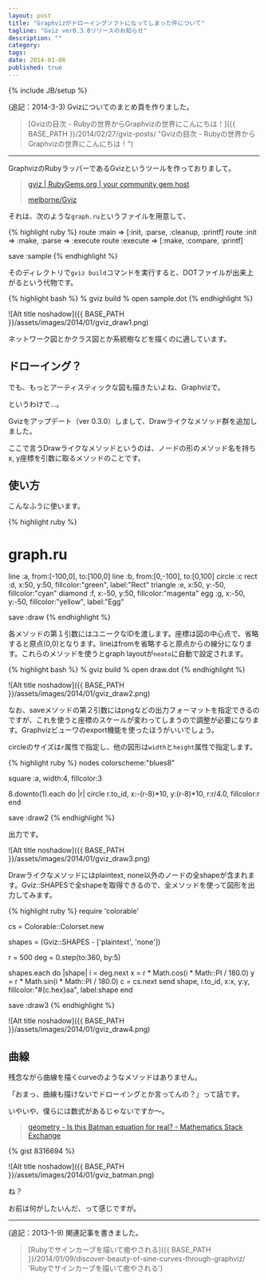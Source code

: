 ```yaml
---
layout: post
title: "Graphvizがドローイングソフトになってしまった件について"
tagline: "Gviz ver0.3.0リリースのお知らせ"
description: ""
category: 
tags: 
date: 2014-01-08
published: true
---
```

{% include JB/setup %}

(追記：2014-3-3) Gvizについてのまとめ頁を作りました。

> [Gvizの目次 - Rubyの世界からGraphvizの世界にこんにちは！]({{ BASE_PATH }}/2014/02/27/gviz-posts/ "Gvizの目次 - Rubyの世界からGraphvizの世界にこんにちは！")

---

GraphvizのRubyラッパーであるGvizというツールを作っておりまして。

> [gviz | RubyGems.org | your community gem host](https://rubygems.org/gems/gviz 'gviz | RubyGems.org | your community gem host')
>
> [melborne/Gviz](https://github.com/melborne/Gviz 'melborne/Gviz')

それは、次のような`graph.ru`というファイルを用意して、

{% highlight ruby %}
route :main => [:init, :parse, :cleanup, :printf]
route :init => :make, :parse => :execute
route :execute => [:make, :compare, :printf]

save :sample
{% endhighlight %}

そのディレクトリで`gviz build`コマンドを実行すると、DOTファイルが出来上がるという代物です。

{% highlight bash %}
% gviz build
% open sample.dot
{% endhighlight %}

![Alt title noshadow]({{ BASE_PATH }}/assets/images/2014/01/gviz_draw1.png)

ネットワーク図とかクラス図とか系統樹などを描くのに適しています。

## ドローイング？

でも、もっとアーティスティックな図も描きたいよね、Graphvizで。

というわけで...。

Gvizをアップデート（ver 0.3.0）しまして、Drawライクなメソッド群を追加しました。

ここで言うDrawライクなメソッドというのは、ノードの形のメソッド名を持ちx, y座標を引数に取るメソッドのことです。

## 使い方

こんなふうに使います。

{% highlight ruby %}
# graph.ru
line :a, from:[-100,0], to:[100,0]
line :b, from:[0,-100], to:[0,100]
circle :c
rect :d, x:50, y:50, fillcolor:"green", label:"Rect"
triangle :e, x:50, y:-50, fillcolor:"cyan"
diamond :f, x:-50, y:50, fillcolor:"magenta"
egg :g, x:-50, y:-50, fillcolor:"yellow", label:"Egg"

save :draw
{% endhighlight %}

各メソッドの第１引数にはユニークなIDを渡します。座標は図の中心点で、省略すると原点(0,0)となります。lineはfromを省略すると原点からの線分になります。これらのメソッドを使うとgraph layoutが`neato`に自動で設定されます。

{% highlight bash %}
% gviz build
% open draw.dot
{% endhighlight %}

![Alt title noshadow]({{ BASE_PATH }}/assets/images/2014/01/gviz_draw2.png)

なお、saveメソッドの第２引数にはpngなどの出力フォーマットを指定できるのですが、これを使うと座標のスケールが変わってしまうので調整が必要になります。Graphvizビューワのexport機能を使ったほうがいいでしょう。

circleのサイズは`r`属性で指定し、他の図形は`width`と`height`属性で指定します。

{% highlight ruby %}
nodes colorscheme:"blues8"

square :a, width:4, fillcolor:3

8.downto(1).each do |r|
  circle r.to_id, x:-(r-8)*10, y:(r-8)*10, r:r/4.0, fillcolor:r
end

save :draw2
{% endhighlight %}

出力です。

![Alt title noshadow]({{ BASE_PATH }}/assets/images/2014/01/gviz_draw3.png)


Drawライクなメソッドにはplaintext, none以外のノードの全shapeが含まれます。Gviz::SHAPESで全shapeを取得できるので、全メソッドを使って図形を出力してみます。

{% highlight ruby %}
require 'colorable'

cs = Colorable::Colorset.new

shapes = (Gviz::SHAPES - ['plaintext', 'none'])

r = 500
deg = 0.step(to:360, by:5)

shapes.each do |shape|
  i = deg.next
  x = r * Math.cos(i * Math::PI / 180.0)
  y = r * Math.sin(i * Math::PI / 180.0)
  c = cs.next
  send shape, i.to_id, x:x, y:y, fillcolor:"#{c.hex}aa", label:shape
end

save :draw3
{% endhighlight %}


![Alt title noshadow]({{ BASE_PATH }}/assets/images/2014/01/gviz_draw4.png)

## 曲線

残念ながら曲線を描くcurveのようなメソッドはありません。

「おまっ、曲線も描けないでドローイングとか言ってんの？」って話です。

いやいや、僕らには数式があるじゃないですか〜。

> [geometry - Is this Batman equation for real? - Mathematics Stack Exchange](http://math.stackexchange.com/questions/54506/is-this-batman-equation-for-real 'geometry - Is this Batman equation for real? - Mathematics Stack Exchange')

{% gist 8316694 %}


![Alt title noshadow]({{ BASE_PATH }}/assets/images/2014/01/gviz_batman.png)

ね？


お前は何がしたいんだ、って感じですが。


---

(追記：2013-1-9) 関連記事を書きました。

> [Rubyでサインカーブを描いて癒やされる]({{ BASE_PATH }}/2014/01/09/discover-beauty-of-sine-curves-through-graphviz/ 'Rubyでサインカーブを描いて癒やされる')

